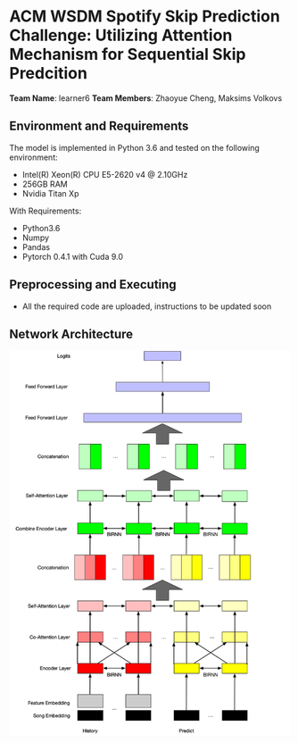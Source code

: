 # ACM WSDM Spotify Skip Prediction Challenge: Utilizing Attention Mechanism for Sequential Skip Predcition

**Team Name**: learner6
**Team Members**: Zhaoyue Cheng, Maksims Volkovs

## Environment and Requirements
The model is implemented in Python 3.6 and tested on the following environment:
* Intel(R) Xeon(R) CPU E5-2620 v4 @ 2.10GHz
* 256GB RAM
* Nvidia Titan Xp

With Requirements:
* Python3.6
* Numpy
* Pandas
* Pytorch 0.4.1 with Cuda 9.0

## Preprocessing and Executing
* All the required code are uploaded, instructions to be updated soon

## Network Architecture
![Image of Architecture](https://github.com/ZhaoyueCheng/WSDM_Spotify/blob/master/pics/architecture.jpg)
